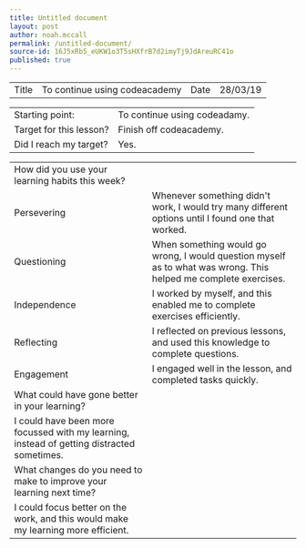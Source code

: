 ```yaml
---
title: Untitled document
layout: post
author: noah.mccall
permalink: /untitled-document/
source-id: 16J5xRb5_eUKW1o3T5sHXfrB7d2imyTj9JdAreuRC41o
published: true
---
```

<table>
  <tr>
    <td>Title</td>
    <td>To continue using codeacademy</td>
    <td>Date</td>
    <td>28/03/19</td>
  </tr>
</table>


<table>
  <tr>
    <td>Starting point:</td>
    <td>To continue using codeadamy.</td>
  </tr>
  <tr>
    <td>Target for this lesson?</td>
    <td>Finish off codeacademy.</td>
  </tr>
  <tr>
    <td>Did I reach my target? </td>
    <td>Yes.</td>
  </tr>
</table>


<table>
  <tr>
    <td>How did you use your learning habits this week?</td>
    <td></td>
  </tr>
  <tr>
    <td>Persevering</td>
    <td>Whenever something didn't work, I would try many different options until I found one that worked.</td>
  </tr>
  <tr>
    <td>Questioning</td>
    <td>When something would go wrong, I would question myself as to what was wrong. This helped me complete exercises.</td>
  </tr>
  <tr>
    <td>Independence</td>
    <td>I worked by myself, and this enabled me to complete exercises efficiently.</td>
  </tr>
  <tr>
    <td>Reflecting</td>
    <td>I reflected on previous lessons, and used this knowledge to complete questions.</td>
  </tr>
  <tr>
    <td>Engagement</td>
    <td>I engaged well in the lesson, and completed tasks quickly.</td>
  </tr>
  <tr>
    <td>What could have gone better in your learning?</td>
    <td></td>
  </tr>
  <tr>
    <td>I could have been more focussed with my learning, instead of getting distracted sometimes.</td>
    <td></td>
  </tr>
  <tr>
    <td>What changes do you need to make to improve your learning next time?</td>
    <td></td>
  </tr>
  <tr>
    <td>I could focus better on the work, and this would make my learning more efficient.</td>
    <td></td>
  </tr>
</table>


